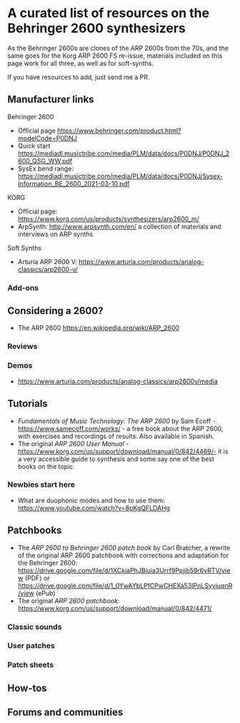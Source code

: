 # A curated list of resources on the Behringer 2600 synthesizers

As the Behringer 2600s are clones of the ARP 2600s from the 70s, and the same goes for the Korg ARP 2600 FS re-issue, materials included on this page work for all three, as well as for soft-synths.

If you have resources to add, just send me a PR.

## Manufacturer links

Behringer 2600

- Official page https://www.behringer.com/product.html?modelCode=P0DNJ
- Quick start https://mediadl.musictribe.com/media/PLM/data/docs/P0DNJ/P0DNJ_2600_QSG_WW.pdf
- SysEx bend range: https://mediadl.musictribe.com/media/PLM/data/docs/P0DNJ/Sysex-Information_BE_2600_2021-03-10.pdf




KORG

- Official page: https://www.korg.com/us/products/synthesizers/arp2600_m/
- ArpSynth: http://www.arpsynth.com/en/ a collection of materials and interviews on ARP synths

Soft Synths

- Arturia ARP 2600 V: https://www.arturia.com/products/analog-classics/arp2600-v/


### Add-ons

## Considering a 2600?

- The ARP 2600 https://en.wikipedia.org/wiki/ARP_2600

### Reviews

### Demos

- https://www.arturia.com/products/analog-classics/arp2600v/media

## Tutorials

- *Fundamentals of Music Technology: The ARP 2600* by Sam Ecoff - https://www.samecoff.com/works/ - a free book about the ARP 2600, with exercises and recordings of results. Also available in Spanish.
-  The original *ARP 2600 User Manual* - https://www.korg.com/us/support/download/manual/0/842/4469/- it is a very accessible guide to synthesis and some say one of the best books on the topic.

### Newbies start here

- What are duophonic modes and how to use them: https://www.youtube.com/watch?v=8pKgQFLDAHg

## Patchbooks

- The *ARP 2600 to Behringer 2600 patch book* by Carl Bratcher, a rewrite of the original ARP 2600 patchbook with  corrections and adaptation for the Behringer 2600: https://drive.google.com/file/d/1XCkiaPhJBiuia3Urrf9Ppjib59r6vRTV/view (PDF) or https://drive.google.com/file/d/1_0YwAYbLPfCPwCHEXa53IPnLSyviuqnR/view (ePub)
- The original *ARP 2600 patchbook*: https://www.korg.com/us/support/download/manual/0/842/4471/ 

### Classic sounds

### User patches

### Patch sheets


## How-tos


## Forums and communities





